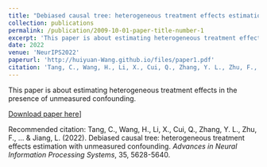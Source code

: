 ```yaml
---
title: "Debiased causal tree: heterogeneous treatment effects estimation with unmeasured confounding"
collection: publications
permalink: /publication/2009-10-01-paper-title-number-1
excerpt: 'This paper is about estimating heterogeneous treatment effects in the presence of unmeasured confounding.'
date: 2022
venue: 'NeurIPS2022'
paperurl: 'http://huiyuan-Wang.github.io/files/paper1.pdf'
citation: 'Tang, C., Wang, H., Li, X., Cui, Q., Zhang, Y. L., Zhu, F., ... & Jiang, L. (2022). &quot;Debiased causal tree: heterogeneous treatment effects estimation with unmeasured confounding.&quot; <i>Advances in Neural Information Processing Systems</i>, 35, 5628-5640.'
---
```

This paper is about estimating heterogeneous treatment effects in the presence of unmeasured confounding.

[Download paper here]([[http://huiyuan-Wang.github.io/files/paper1.pdf](https://proceedings.neurips.cc/paper_files/paper/2022/file/2526d439030a3af95fc647dd20e9d049-Paper-Conference.pdf)https://proceedings.neurips.cc/paper_files/paper/2022/file/2526d439030a3af95fc647dd20e9d049-Paper-Conference.pdf)]

Recommended citation: Tang, C., Wang, H., Li, X., Cui, Q., Zhang, Y. L., Zhu, F., ... & Jiang, L. (2022). Debiased causal tree: heterogeneous treatment effects estimation with unmeasured confounding. <i>Advances in Neural Information Processing Systems</i>, 35, 5628-5640.
